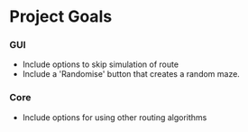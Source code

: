 # Project Goals #

### GUI ###

  * Include options to skip simulation of route
  * Include a 'Randomise' button that creates a random maze.

### Core ###

  * Include options for using other routing algorithms